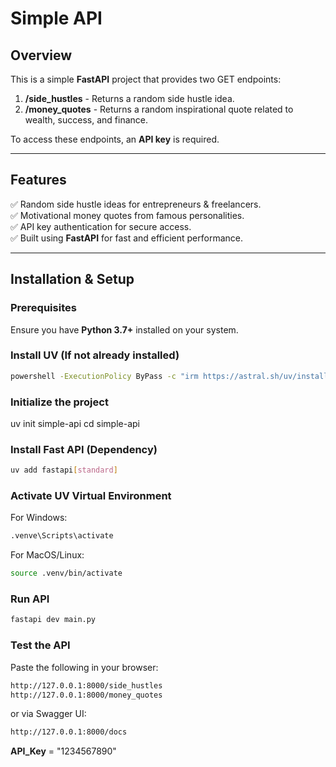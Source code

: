 # Simple API

## Overview
This is a simple **FastAPI** project that provides two GET endpoints:

1. **/side_hustles** - Returns a random side hustle idea.
2. **/money_quotes** - Returns a random inspirational quote related to wealth, success, and finance.

To access these endpoints, an **API key** is required.

---

## Features
✅ Random side hustle ideas for entrepreneurs & freelancers.  
✅ Motivational money quotes from famous personalities.  
✅ API key authentication for secure access.  
✅ Built using **FastAPI** for fast and efficient performance.  

---

## Installation & Setup

### Prerequisites
Ensure you have **Python 3.7+** installed on your system.

### Install UV (If not already installed)
```sh
powershell -ExecutionPolicy ByPass -c "irm https://astral.sh/uv/install.ps1 | iex"
```

### Initialize the project
uv init simple-api
cd simple-api

### Install Fast API (Dependency)
```sh
uv add fastapi[standard]
```

### Activate UV Virtual Environment
For Windows:
```sh
.venve\Scripts\activate
```
For MacOS/Linux:
```sh
source .venv/bin/activate
```

### Run API
```sh
fastapi dev main.py
```

### Test the API
Paste the following in your browser:
```sh
http://127.0.0.1:8000/side_hustles
http://127.0.0.1:8000/money_quotes
```
or via Swagger UI:
```sh
http://127.0.0.1:8000/docs
```
**API_Key** = "1234567890"
